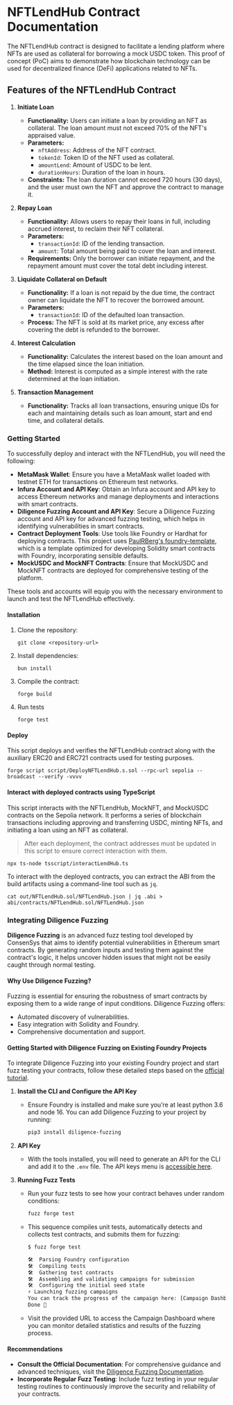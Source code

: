 # NFTLendHub Contract Documentation

The NFTLendHub contract is designed to facilitate a lending platform where NFTs are used as collateral for borrowing a mock USDC token. This proof of concept (PoC) aims to demonstrate how blockchain technology can be used for decentralized finance (DeFi) applications related to NFTs.

## Features of the NFTLendHub Contract

1. **Initiate Loan**
   - **Functionality:** Users can initiate a loan by providing an NFT as collateral. The loan amount must not exceed 70% of the NFT's appraised value.
   - **Parameters:**
     - `nftAddress`: Address of the NFT contract.
     - `tokenId`: Token ID of the NFT used as collateral.
     - `amountLend`: Amount of USDC to be lent.
     - `durationHours`: Duration of the loan in hours.
   - **Constraints:** The loan duration cannot exceed 720 hours (30 days), and the user must own the NFT and approve the contract to manage it.

2. **Repay Loan**
   - **Functionality:** Allows users to repay their loans in full, including accrued interest, to reclaim their NFT collateral.
   - **Parameters:**
     - `transactionId`: ID of the lending transaction.
     - `amount`: Total amount being paid to cover the loan and interest.
   - **Requirements:** Only the borrower can initiate repayment, and the repayment amount must cover the total debt including interest.

3. **Liquidate Collateral on Default**
   - **Functionality:** If a loan is not repaid by the due time, the contract owner can liquidate the NFT to recover the borrowed amount.
   - **Parameters:**
     - `transactionId`: ID of the defaulted loan transaction.
   - **Process:** The NFT is sold at its market price, any excess after covering the debt is refunded to the borrower.

4. **Interest Calculation**
   - **Functionality:** Calculates the interest based on the loan amount and the time elapsed since the loan initiation.
   - **Method:** Interest is computed as a simple interest with the rate determined at the loan initiation.

5. **Transaction Management**
   - **Functionality:** Tracks all loan transactions, ensuring unique IDs for each and maintaining details such as loan amount, start and end time, and collateral details.


### Getting Started

To successfully deploy and interact with the NFTLendHub, you will need the following:

- **MetaMask Wallet**: Ensure you have a MetaMask wallet loaded with testnet ETH for transactions on Ethereum test networks.
- **Infura Account and API Key**: Obtain an Infura account and API key to access Ethereum networks and manage deployments and interactions with smart contracts.
- **Diligence Fuzzing Account and API Key**: Secure a Diligence Fuzzing account and API key for advanced fuzzing testing, which helps in identifying vulnerabilities in smart contracts.
- **Contract Deployment Tools**: Use tools like Foundry or Hardhat for deploying contracts. This project uses [PaulRBerg's foundry-template](https://github.com/PaulRBerg/foundry-template), which is a template optimized for developing Solidity smart contracts with Foundry, incorporating sensible defaults.
- **MockUSDC and MockNFT Contracts**: Ensure that MockUSDC and MockNFT contracts are deployed for comprehensive testing of the platform.

These tools and accounts will equip you with the necessary environment to launch and test the NFTLendHub effectively.


#### Installation
1. Clone the repository:
   ```
   git clone <repository-url>
   ```
2. Install dependencies:
   ```
   bun install 
   ```
3. Compile the contract:
   ```
   forge build
   ```
4. Run tests
   ```
   forge test
   ```

#### Deploy

This script deploys and verifies the NFTLendHub contract along with the auxiliary ERC20 and ERC721 contracts used for testing purposes.
```
forge script script/DeployNFTLendHub.s.sol --rpc-url sepolia --broadcast --verify -vvvv
```

#### Interact with deployed contracts using TypeScript

This script interacts with the NFTLendHub, MockNFT, and MockUSDC contracts on the Sepolia network.
It performs a series of blockchain transactions including approving and transferring USDC, minting NFTs, and initiating a loan using an NFT as collateral.
>After each deployment, the contract addresses must be updated in this script to ensure correct interaction with them.
```
npx ts-node tsscript/interactLendHub.ts
```

To interact with the deployed contracts, you can extract the ABI from the build artifacts using a command-line tool such as `jq`.
```
cat out/NFTLendHub.sol/NFTLendHub.json | jq .abi > abi/contracts/NFTLendHub.sol/NFTLendHub.json
```


### Integrating Diligence Fuzzing

**Diligence Fuzzing** is an advanced fuzz testing tool developed by ConsenSys that aims to identify potential vulnerabilities in Ethereum smart contracts. By generating random inputs and testing them against the contract's logic, it helps uncover hidden issues that might not be easily caught through normal testing.

#### Why Use Diligence Fuzzing?

Fuzzing is essential for ensuring the robustness of smart contracts by exposing them to a wide range of input conditions. Diligence Fuzzing offers:
- Automated discovery of vulnerabilities.
- Easy integration with Solidity and Foundry.
- Comprehensive documentation and support.

#### Getting Started with Diligence Fuzzing on Existing Foundry Projects

To integrate Diligence Fuzzing into your existing Foundry project and start fuzz testing your contracts, follow these detailed steps based on the [official tutorial](https://fuzzing-docs.diligence.tools/getting-started/fuzzing-foundry-projects).

1. **Install the CLI and Configure the API Key**
   - Ensure Foundry is installed and make sure you’re at least python 3.6 and node 16. You can add Diligence Fuzzing to your project by running:
     ```bash
     pip3 install diligence-fuzzing
     ```
2. **API Key**
   - With the tools installed, you will need to generate an API for the CLI and add it to the `.env` file. The API keys menu is [accessible here](https://fuzzing.diligence.tools/keys). 

3. **Running Fuzz Tests**
   - Run your fuzz tests to see how your contract behaves under random conditions:
     ```bash
     fuzz forge test
     ```
   - This sequence compiles unit tests, automatically detects and collects test contracts, and submits them for fuzzing:
      ```bash
      $ fuzz forge test

      🛠️  Parsing Foundry configuration
      🛠️  Compiling tests
      🛠️  Gathering test contracts
      🛠️  Assembling and validating campaigns for submission
      🛠️  Configuring the initial seed state
      ⚡️ Launching fuzzing campaigns
      You can track the progress of the campaign here: [Campaign Dashboard](https://fuzzing.diligence.tools/campaigns/cmp_ffcd3abf6b0640598c7cc7e436717xxx)
      Done 🎉
      ```
   - Visit the provided URL to access the Campaign Dashboard where you can monitor detailed statistics and results of the fuzzing process.

#### Recommendations

- **Consult the Official Documentation**: For comprehensive guidance and advanced techniques, visit the [Diligence Fuzzing Documentation](https://fuzzing-docs.diligence.tools/getting-started/fuzzing-foundry-projects).
- **Incorporate Regular Fuzz Testing**: Include fuzz testing in your regular testing routines to continuously improve the security and reliability of your contracts.